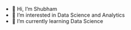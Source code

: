 - 👋 Hi, I’m Shubham
- 👀 I’m interested in Data Science and Analytics
- 🌱 I’m currently learning Data Science

<!---
Shubham0595/Shubham0595 is a ✨ special ✨ repository because its `README.md` (this file) appears on your GitHub profile.
You can click the Preview link to take a look at your changes.
--->
